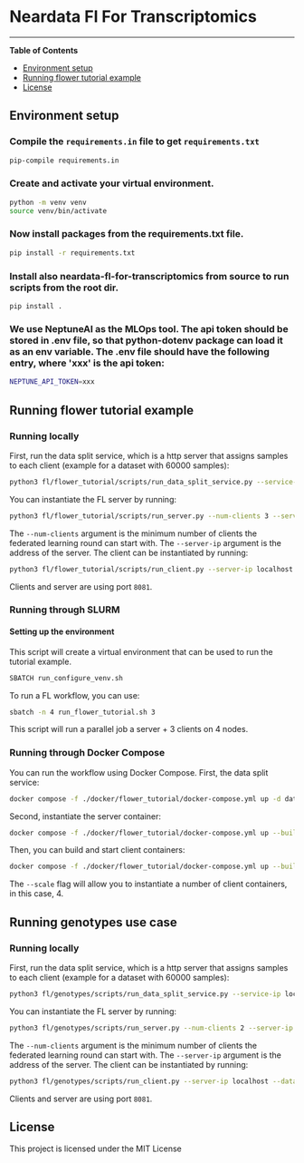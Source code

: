 # Neardata Fl For Transcriptomics
-----

**Table of Contents**

- [Environment setup](#environment-setup)
- [Running flower tutorial example](#running-flower-tutorial-example)
- [License](#license)

## Environment setup
### Compile the ```requirements.in``` file to get ```requirements.txt```
```bash
pip-compile requirements.in
```
### Create and activate your virtual environment.
```bash
python -m venv venv
source venv/bin/activate
```
### Now install packages from the requirements.txt file.
```bash
pip install -r requirements.txt
```
### Install also neardata-fl-for-transcriptomics from source to run scripts from the root dir.
```
pip install .
```
### We use NeptuneAI as the MLOps tool. The api token should be stored in .env file, so that python-dotenv package can load it as an env variable. The .env file should have the following entry, where 'xxx' is the api token:
```bash
NEPTUNE_API_TOKEN=xxx
```
## Running flower tutorial example
### Running locally
First, run the data split service, which is a http server that assigns samples to each client (example for a dataset with 60000 samples):
```bash
python3 fl/flower_tutorial/scripts/run_data_split_service.py --service-ip localhost --n-samples=60000 --n-splits 3 --manual-seed 1
```
You can instantiate the FL server by running:
```bash
python3 fl/flower_tutorial/scripts/run_server.py --num-clients 3 --server-ip localhost --num-rounds 50 --num-local-epochs 1
```
The ```--num-clients``` argument is the minimum number of clients the federated learning round can start with. The ```--server-ip``` argument is the address of the server.
The client can be instantiated by running:
```bash
python3 fl/flower_tutorial/scripts/run_client.py --server-ip localhost --data-split-service-ip localhost 
```
Clients and server are using port ```8081```.
### Running through SLURM
#### Setting up the environment
This script will create a virtual environment that can be used to run the tutorial example.
```bash
SBATCH run_configure_venv.sh
```
To run a FL workflow, you can use:
```bash
sbatch -n 4 run_flower_tutorial.sh 3
```
This script will run a parallel job a server + 3 clients on 4 nodes.
### Running through Docker Compose
You can run the workflow using Docker Compose. First, the data split service:
```bash
docker compose -f ./docker/flower_tutorial/docker-compose.yml up -d data-split-service
```
Second, instantiate the server container:
```bash
docker compose -f ./docker/flower_tutorial/docker-compose.yml up --build -d server
```
Then, you can build and start client containers:
```bash
docker compose -f ./docker/flower_tutorial/docker-compose.yml up --build -d --scale client=4
```
The ```--scale``` flag will allow you to instantiate a number of client containers, in this case, 4.
## Running genotypes use case
### Running locally
First, run the data split service, which is a http server that assigns samples to each client (example for a dataset with 60000 samples):
```bash
python3 fl/genotypes/scripts/run_data_split_service.py --service-ip localhost --n-samples=400 --n-splits 2 --manual-seed 1
```
You can instantiate the FL server by running:
```bash
python3 fl/genotypes/scripts/run_server.py --num-clients 2 --server-ip localhost --num-rounds 2 --num-local-epochs 1
```
The ```--num-clients``` argument is the minimum number of clients the federated learning round can start with. The ```--server-ip``` argument is the address of the server.
The client can be instantiated by running:
```bash
python3 fl/genotypes/scripts/run_client.py --server-ip localhost --data-split-service-ip localhost 
```
Clients and server are using port ```8081```.
## License
This project is licensed under the MIT License 